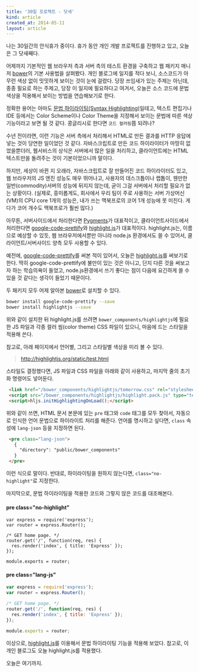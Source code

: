 ```yaml
---
title: '30일 프로젝트 - 닷새'
kind: article
created_at: 2014-05-11
layout: article
---
```


나는 30일간의 안식휴가 중이다. 휴가 동안 개인 개발 프로젝트를 진행하고 있고, 오늘은 그 닷새째다. 

어제까지 기본적인 웹 브라우저 측과 서버 측의 테스트 환경을 구축하고 웹 패키지 매니저 [bower]의 기본 사용법을 살펴봤다. 개인 블로그에 일지를 적다 보니, 소스코드가 아무런 색상 없이 밋밋하게 보이는 것이 눈에 걸렸다. 당장 쓰임새가 있는 주제는 아닌데, 종종 필요로 하는 주제고, 당장 이 일지에 필요하다고 여겨서, 오늘은 소스 코드에 문법 색상을 적용해서 보이는 방법을 연습해보기로 한다. 

정확한 용어는 아마도 [문법 하이라이팅(Syntax Highlighting)](http://en.wikipedia.org/wiki/Syntax_highlighting)일테고, 텍스트 편집기나 IDE 등에서는 Color Scheme이나 Color Theme을 지정해서 보이는 문법에 따른 색상 기능이라고 보면 될 것 같다. 콩글리시로 한다면 ```코드 컬러링```쯤 되려나? 

수년 전이라면, 이런 기능은 서버 측에서 처리해서 HTML로 만든 결과를 HTTP 응답에 넣는 것이 당연한 일이었던 것 같다. 자바스크립트로 만든 코드 하이라이터가 마땅히 없었을뿐더러, 웹서비스의 상식은 서버에서 많은 일을 처리하고, 클라이언트에는 HTML 텍스트만을 돌려주는 것이 기본이었으니까 말이다. 

하지만, 세상이 바뀐 지 오래라, 자바스크립트로 잘 만들어진 코드 하이라이터도 있고, 웹 브라우저의 JS 엔진 성능도 매우 뛰어나고, 사용자의 데스크톱이나 랩톱이, 웬만한 일반(commodity)서버의 성능에 뒤지지 않는데, 굳이 그걸 서버에서 처리할 필요가 없는 상황이다. (실제로, 흥미롭게도, 회사에서 우리 팀이 주로 사용하는 서버 가상머신(VM)의 CPU core 1개의 성능은, 내가 쓰는 맥북프로의 코어 1개 성능에 못 미친다. 게다가 코어 개수도 맥북프로가 훨씬 많다.) 

아무튼, 서버사이드에서 처리한다면 [Pygments]가 대표적이고, 클라이언트사이드에서 처리한다면 [google-code-prettify]와 [highlight.js]가 대표적이다. highlight.js는, 이름으로 예상할 수 있듯, 웹 브라우저에서뿐만 아니라 node.js 환경에서도 쓸 수 있어서, 클라이언트/서버사이드 양측 모두 사용할 수 있다.

예전에, [google-code-prettify]를 써본 적이 있어서, 오늘은 [highlight.js]를 써보기로 한다. 딱히 google-code-prettify에 불만이 있는 것은 아니고, 단지 다른 것을 써보고자 하는 학습의욕이 들었고, node.js환경에서 쓰기 좋다는 점이 다음에 요긴하게 쓸 수 있을 것 같다는 생각이 들었기 때문이다. 

두 패키지 모두 어제 알아본 [bower]로 설치할 수 있다. 

```bash
bower install google-code-prettify --save
bower install highlightjs --save
```

위와 같이 설치한 뒤 highlight.js를 쓰려면 ```bower_components/highlightjs```에 필요한 JS 파일과 각종 컬러 씸(color theme) CSS 파일이 있으니, 마음에 드는 스타일을 적용해 쓴다. 

참고로, 아래 페이지에서 언어별, 그리고 스타일별 색상을 미리 볼 수 있다. 

> <http://highlightjs.org/static/test.html>


스타일도 결정했다면, JS 파일과 CSS 파일을 아래와 같이 사용하고, 마지막 줄의 초기화 명령어도 넣어둔다. 

```html
 <link href="/bower_components/highlightjs/tomorrow.css" rel="stylesheet" type="text/css">
 <script src="/bower_components/highlightjs/highlight.pack.js" type="text/javascript"></script>
 <script>hljs.initHighlightingOnLoad();</script>
```

위와 같이 쓰면, HTML 문서 본문에 있는 ```pre``` 태그와 ```code``` 태그를 모두 찾아서, 자동으로 인식한 언어 문법으로 하이라이트 처리를 해준다. 언어를 명시하고 싶다면, ```class``` 속성에 ```lang-json``` 등을 지정하면 된다. 

```html
 <pre class="lang-json">
   {
     "directory": "public/bower_components"
   }
 </pre>
```

이런 식으로 말이다. 반대로, 하이라이팅을 원하지 않는다면, ```class="no-highlight"```로 지정한다.

마지막으로, 문법 하이라이팅을 적용한 코드와 그렇지 않은 코드를 대조해본다. 

#### pre class="no-highlight"
```no-highlight
var express = require('express');
var router = express.Router();

/* GET home page. */
router.get('/', function(req, res) {
  res.render('index', { title: 'Express' });
});

module.exports = router;
```

#### pre class="lang-js"
```js
var express = require('express');
var router = express.Router();

/* GET home page. */
router.get('/', function(req, res) {
  res.render('index', { title: 'Express' });
});

module.exports = router;
```

이상으로, [highlight.js]를 이용해서 문법 하이라이팅 기능을 적용해 보았다. 참고로, 이 개인 블로그도 오늘 highlight.js를 적용했다. 

오늘은 여기까지.



[highlight.js]: http://highlightjs.org/
[google-code-prettify]: https://code.google.com/p/google-code-prettify/
[Pygments]: http://pygments.org/
[bower]: http://bower.io/
[첫날]: /holiday-project-day-01/
[어제]: /holiday-project-day-02/
[supertest]: https://github.com/visionmedia/supertest
[Karma]: http://karma-runner.github.io/
[Jasmine]: http://jasmine.github.io/
[express]: http://expressjs.com/
[mocha]: http://visionmedia.github.io/mocha/
[vows]: http://vowsjs.org/
[expresso]: http://visionmedia.github.io/expresso/
[should.js]: https://github.com/visionmedia/should.js
[nodeunit]: https://github.com/caolan/nodeunit
[jasmine-node]: https://github.com/mhevery/jasmine-node
[jade]: http://jade-lang.com/

